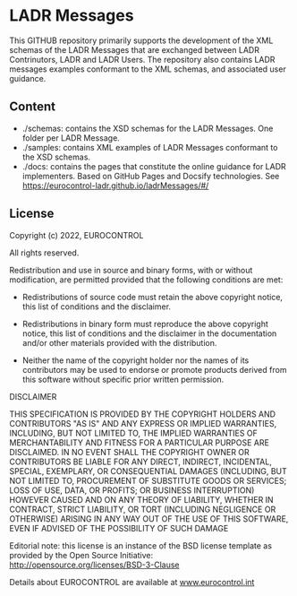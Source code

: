 # LADR Messages

This GITHUB repository primarily supports the development of the  XML schemas of the LADR Messages that are exchanged between LADR Contrinutors, LADR and LADR Users. The repository also contains LADR messages examples conformant to the XML schemas, and associated user guidance.


## Content
* ./schemas: contains the  XSD schemas for the LADR Messages. One folder per LADR Message.
* ./samples: contains XML examples of LADR Messages conformant to the XSD schemas.
* ./docs: contains the pages that constitute the online guidance for LADR implementers. Based on GitHub Pages and Docsify technologies. See https://eurocontrol-ladr.github.io/ladrMessages/#/


## License

Copyright (c) 2022, EUROCONTROL

All rights reserved.

Redistribution and use in source and binary forms, with or without modification, are permitted provided that the following conditions are met:

* Redistributions of source code must retain the above copyright notice, this list of conditions and the disclaimer.

* Redistributions in binary form must reproduce the above copyright notice, this list of conditions and the disclaimer in the documentation and/or other materials provided with the distribution.

* Neither the name of the copyright holder nor the names of its contributors may be used to endorse or promote products derived from this software without specific prior written permission.

DISCLAIMER

THIS SPECIFICATION IS PROVIDED BY THE COPYRIGHT HOLDERS AND CONTRIBUTORS "AS IS" AND ANY EXPRESS OR IMPLIED WARRANTIES, INCLUDING, BUT NOT LIMITED TO, THE IMPLIED WARRANTIES OF MERCHANTABILITY AND FITNESS FOR A PARTICULAR PURPOSE ARE DISCLAIMED. IN NO EVENT SHALL THE COPYRIGHT OWNER OR CONTRIBUTORS BE LIABLE FOR ANY DIRECT, INDIRECT, INCIDENTAL, SPECIAL, EXEMPLARY, OR CONSEQUENTIAL DAMAGES (INCLUDING, BUT NOT LIMITED TO, PROCUREMENT OF SUBSTITUTE GOODS OR SERVICES; LOSS OF USE, DATA, OR PROFITS; OR BUSINESS INTERRUPTION) HOWEVER CAUSED AND ON ANY THEORY OF LIABILITY, WHETHER IN CONTRACT, STRICT LIABILITY, OR TORT (INCLUDING NEGLIGENCE OR OTHERWISE) ARISING IN ANY WAY OUT OF THE USE OF THIS SOFTWARE, EVEN IF ADVISED OF THE POSSIBILITY OF SUCH DAMAGE

Editorial note: this license is an instance of the BSD license template as provided by the Open Source Initiative: http://opensource.org/licenses/BSD-3-Clause

Details about EUROCONTROL are available at
www.eurocontrol.int
